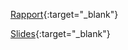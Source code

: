 [Rapport](https://typst.app/project/wktNiM7SrNUjd973DdNWRD){:target="_blank"} 

[Slides](https://docs.google.com/presentation/d/1w9FfJfewrY2h38xomsgJqVSPQYPbIjyvPCNEgzaYMME/edit?usp=sharing){:target="_blank"} 

